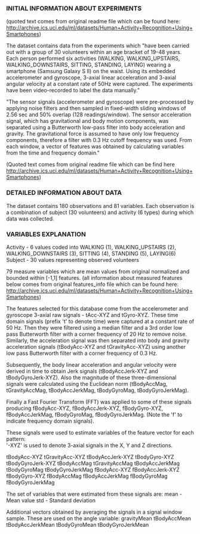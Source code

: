### INITIAL INFORMATION ABOUT EXPERIMENTS
(quoted text comes from original readme file which can be found here:
http://archive.ics.uci.edu/ml/datasets/Human+Activity+Recognition+Using+Smartphones)

The dataset contains data from the experiments which "have been carried out with a group of 30 volunteers within an age bracket of 19-48 years.
Each person performed six activities (WALKING, WALKING_UPSTAIRS, WALKING_DOWNSTAIRS, SITTING, STANDING, LAYING)
wearing a smartphone (Samsung Galaxy S II) on the waist.
Using its embedded accelerometer and gyroscope, 3-axial linear acceleration and 3-axial angular velocity
at a constant rate of 50Hz were captured.
The experiments have been video-recorded to label the data manually."

"The sensor signals (accelerometer and gyroscope) were pre-processed by applying noise filters
and then sampled in fixed-width sliding windows of 2.56 sec and 50% overlap (128 readings/window).
The sensor acceleration signal, which has gravitational and body motion components,
was separated using a Butterworth low-pass filter into body acceleration and gravity.
The gravitational force is assumed to have only low frequency components, therefore a filter
with 0.3 Hz cutoff frequency was used.
From each window, a vector of features was obtained by calculating variables from the time and frequency domain."

(Quoted text comes from original readme file which can be find here
http://archive.ics.uci.edu/ml/datasets/Human+Activity+Recognition+Using+Smartphones)


### DETAILED INFORMATION ABOUT DATA

The dataset contains 180 observations and 81 variables.
Each observation is a combination of subject (30 volunteers) and activity (6 types) during which data was collected.


### VARIABLES EXPLANATION

Activity - 6 values coded into WALKING (1), WALKING_UPSTAIRS (2), WALKING_DOWNSTAIRS (3), SITTING (4), STANDING (5), LAYING(6)
Subject - 30 values representing observed volunteers

79 measure variables which are mean values from original normalized and bounded within [-1,1] features.
(all information about measured features below comes from original features_info file which can be found here:
http://archive.ics.uci.edu/ml/datasets/Human+Activity+Recognition+Using+Smartphones)

The features selected for this database come from the accelerometer and gyroscope 3-axial raw signals - tAcc-XYZ and tGyro-XYZ.
These time domain signals (prefix 't' to denote time) were captured at a constant rate of 50 Hz.
Then they were filtered using a median filter and a 3rd order low pass Butterworth filter with a corner frequency of 20 Hz to remove noise.
Similarly, the acceleration signal was then separated into body and gravity acceleration signals (tBodyAcc-XYZ and tGravityAcc-XYZ)
using another low pass Butterworth filter with a corner frequency of 0.3 Hz.

Subsequently, the body linear acceleration and angular velocity were derived in time to obtain Jerk signals
(tBodyAccJerk-XYZ and tBodyGyroJerk-XYZ). Also the magnitude of these three-dimensional signals were calculated
using the Euclidean norm (tBodyAccMag, tGravityAccMag, tBodyAccJerkMag, tBodyGyroMag, tBodyGyroJerkMag).

Finally a Fast Fourier Transform (FFT) was applied to some of these signals producing
fBodyAcc-XYZ, fBodyAccJerk-XYZ, fBodyGyro-XYZ, fBodyAccJerkMag, fBodyGyroMag, fBodyGyroJerkMag.
(Note the 'f' to indicate frequency domain signals).

These signals were used to estimate variables of the feature vector for each pattern:  
'-XYZ' is used to denote 3-axial signals in the X, Y and Z directions.

tBodyAcc-XYZ
tGravityAcc-XYZ
tBodyAccJerk-XYZ
tBodyGyro-XYZ
tBodyGyroJerk-XYZ
tBodyAccMag
tGravityAccMag
tBodyAccJerkMag
tBodyGyroMag
tBodyGyroJerkMag
fBodyAcc-XYZ
fBodyAccJerk-XYZ
fBodyGyro-XYZ
fBodyAccMag
fBodyAccJerkMag
fBodyGyroMag
fBodyGyroJerkMag

The set of variables that were estimated from these signals are:
mean - Mean value
std - Standard deviation

Additional vectors obtained by averaging the signals in a signal window sample. These are used on the angle variable:
gravityMean
tBodyAccMean
tBodyAccJerkMean
tBodyGyroMean
tBodyGyroJerkMean
